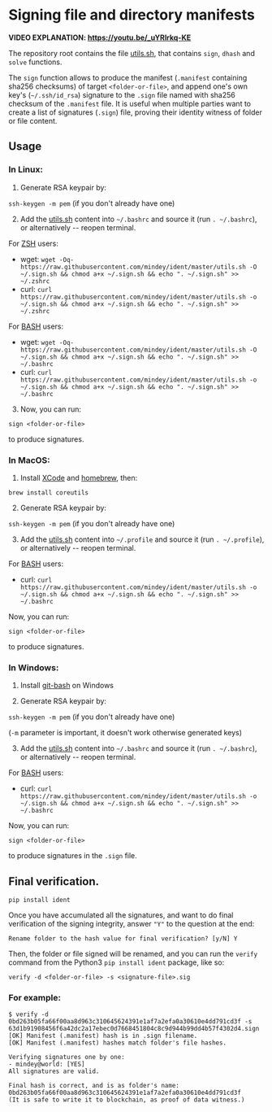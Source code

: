 # Signing file and directory manifests

**VIDEO EXPLANATION: https://youtu.be/_uYRIrkq-KE**

The repository root contains the file [utils.sh](https://raw.githubusercontent.com/mindey/ident/master/utils.sh), that contains `sign`, `dhash` and `solve` functions.

The `sign` function allows to produce the manifest (`.manifest` containing sha256 checksums) of target `<folder-or-file>`, and append one's own key's (`~/.ssh/id_rsa`) signature to the `.sign` file named with sha256 checksum of the `.manifest` file. It is useful when multiple parties want to create a list of signatures (`.sign`) file, proving their identity witness of folder or file content.

## Usage

### In Linux:

1. Generate RSA keypair by:

`ssh-keygen -m pem` (if you don't already have one)

2. Add the  [utils.sh](https://raw.githubusercontent.com/mindey/ident/master/utils.sh) content into `~/.bashrc` and source it (run `. ~/.bashrc`), or alternatively -- reopen terminal.

For [ZSH](https://ohmyz.sh/) users:
- wget: `wget -Oq- https://raw.githubusercontent.com/mindey/ident/master/utils.sh -O ~/.sign.sh && chmod a+x ~/.sign.sh && echo ". ~/.sign.sh" >> ~/.zshrc`
- curl: `curl https://raw.githubusercontent.com/mindey/ident/master/utils.sh -o ~/.sign.sh && chmod a+x ~/.sign.sh && echo ". ~/.sign.sh" >> ~/.zshrc`

For [BASH](https://www.gnu.org/software/bash/) users:
- wget: `wget -Oq- https://raw.githubusercontent.com/mindey/ident/master/utils.sh -O ~/.sign.sh && chmod a+x ~/.sign.sh && echo ". ~/.sign.sh" >> ~/.bashrc`
- curl: `curl https://raw.githubusercontent.com/mindey/ident/master/utils.sh -o ~/.sign.sh && chmod a+x ~/.sign.sh && echo ". ~/.sign.sh" >> ~/.bashrc`


3. Now, you can run:

`sign <folder-or-file>`

to produce signatures.

### In MacOS:

1. Install [XCode](https://developer.apple.com/xcode/) and [homebrew](https://brew.sh/), then:

`brew install coreutils`

2. Generate RSA keypair by:

`ssh-keygen -m pem` (if you don't already have one)

3. Add the  [utils.sh](https://raw.githubusercontent.com/mindey/ident/master/utils.sh) content into `~/.profile` and source it (run `. ~/.profile`), or alternatively -- reopen terminal.

For [BASH](https://www.gnu.org/software/bash/) users:
- curl: `curl https://raw.githubusercontent.com/mindey/ident/master/utils.sh -o ~/.sign.sh && chmod a+x ~/.sign.sh && echo ". ~/.sign.sh" >> ~/.bashrc`

Now, you can run:

`sign <folder-or-file>`

to produce signatures.

### In Windows:

1. Install [git-bash](https://gitforwindows.org/) on Windows

2. Generate RSA keypair by:

`ssh-keygen -m pem` (if you don't already have one)

(`-m` parameter is important, it doesn't work otherwise generated keys)

3. Add the  [utils.sh](https://raw.githubusercontent.com/mindey/ident/master/utils.sh) content into `~/.bashrc` and source it (run `. ~/.bashrc`), or alternatively -- reopen terminal.

For [BASH](https://www.gnu.org/software/bash/) users:
- curl: `curl https://raw.githubusercontent.com/mindey/ident/master/utils.sh -o ~/.sign.sh && chmod a+x ~/.sign.sh && echo ". ~/.sign.sh" >> ~/.bashrc`

Now, you can run:

`sign <folder-or-file>`

to produce signatures in the `.sign` file.


## Final verification.

`pip install ident`

Once you have accumulated all the signatures, and want to do final verification of the signing integrity, answer `"Y"` to the question at the end:

`Rename folder to the hash value for final verification? [y/N] Y`

Then, the folder or file signed will be renamed, and you can run the `verify` command from the Python3 `pip install ident` package, like so:

`verify -d <folder-or-file> -s <signature-file>.sig`

### For example:

```
$ verify -d 0bd263b05fa66f00aa8d963c310645624391e1af7a2efa0a30610e4dd791cd3f -s 63d1b91908456f6a42dc2a17ebec0d7668451804c8c9d944b99dd4b57f4302d4.sign
[OK] Manifest (.manifest) hash is in .sign filename.
[OK] Manifest (.manifest) hashes match folder's file hashes.

Verifying signatures one by one:
- mindey@world: [YES]
All signatures are valid.

Final hash is correct, and is as folder's name:
0bd263b05fa66f00aa8d963c310645624391e1af7a2efa0a30610e4dd791cd3f
(It is safe to write it to blockchain, as proof of data witness.)
```
